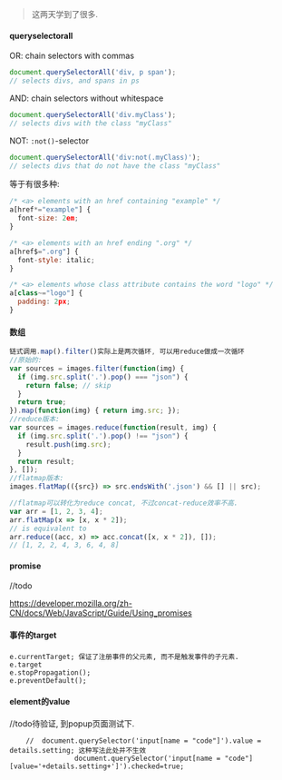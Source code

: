 > 这两天学到了很多.

#### queryselectorall

OR: chain selectors with commas

```js
document.querySelectorAll('div, p span');
// selects divs, and spans in ps
```

AND: chain selectors without whitespace

```js
document.querySelectorAll('div.myClass');
// selects divs with the class "myClass"
```

NOT: `:not()`-selector

```js
document.querySelectorAll('div:not(.myClass)');
// selects divs that do not have the class "myClass"
```

等于有很多种:

```js
/* <a> elements with an href containing "example" */
a[href*="example"] {
  font-size: 2em;
}

/* <a> elements with an href ending ".org" */
a[href$=".org"] {
  font-style: italic;
}

/* <a> elements whose class attribute contains the word "logo" */
a[class~="logo"] {
  padding: 2px;
}
```

#### 数组

```js
链式调用.map().filter()实际上是两次循环, 可以用reduce做成一次循环
//原始的: 
var sources = images.filter(function(img) {
  if (img.src.split('.').pop() === "json") {
    return false; // skip
  }
  return true;
}).map(function(img) { return img.src; });
//reduce版本: 
var sources = images.reduce(function(result, img) {
  if (img.src.split('.').pop() !== "json") {
    result.push(img.src);
  }
  return result;
}, []);
//flatmap版本: 
images.flatMap(({src}) => src.endsWith('.json') && [] || src);

//flatmap可以转化为reduce concat, 不过concat-reduce效率不高.
var arr = [1, 2, 3, 4];
arr.flatMap(x => [x, x * 2]);
// is equivalent to
arr.reduce((acc, x) => acc.concat([x, x * 2]), []);
// [1, 2, 2, 4, 3, 6, 4, 8]
```

#### promise

//todo

https://developer.mozilla.org/zh-CN/docs/Web/JavaScript/Guide/Using_promises

#### 事件的target

```
e.currentTarget; 保证了注册事件的父元素, 而不是触发事件的子元素.
e.target
e.stopPropagation();
e.preventDefault();
```

#### element的value

//todo待验证, 到popup页面测试下.

```
	//	document.querySelector('input[name = "code"]').value = details.setting; 这种写法此处并不生效
				document.querySelector('input[name = "code"][value='+details.setting+']').checked=true;
		
```

